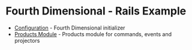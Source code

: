 # Fourth Dimensional - Rails Example

- [Configuration](./config/initializers/fourth_dimensional.rb) - Fourth Dimensional initializer
- [Products Module](./app/models/products) - Products module for commands, events and projectors
